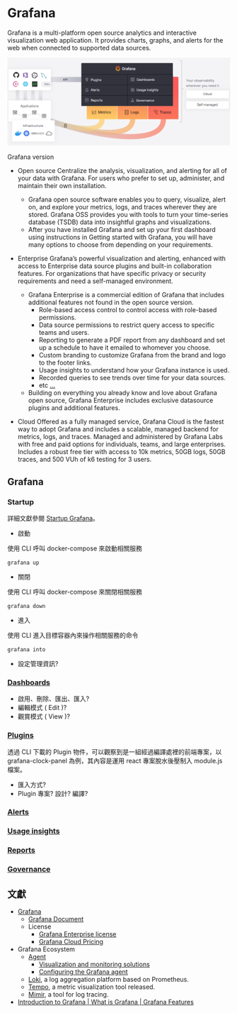 # Grafana

Grafana is a multi-platform open source analytics and interactive visualization web application. It provides charts, graphs, and alerts for the web when connected to supported data sources.

![](./docs/img/grafana-feature-roadmap.png)

Grafana version

+ Open source
Centralize the analysis, visualization, and alerting for all of your data with Grafana. For users who prefer to set up, administer, and maintain their own installation.
  - Grafana open source software enables you to query, visualize, alert on, and explore your metrics, logs, and traces wherever they are stored. Grafana OSS provides you with tools to turn your time-series database (TSDB) data into insightful graphs and visualizations.
  - After you have installed Grafana and set up your first dashboard using instructions in Getting started with Grafana, you will have many options to choose from depending on your requirements.

+ Enterprise
Grafana’s powerful visualization and alerting, enhanced with access to Enterprise data source plugins and built-in collaboration features. For organizations that have specific privacy or security requirements and need a self-managed environment.
  - Grafana Enterprise is a commercial edition of Grafana that includes additional features not found in the open source version.
      + Role-based access control to control access with role-based permissions.
      + Data source permissions to restrict query access to specific teams and users.
      + Reporting to generate a PDF report from any dashboard and set up a schedule to have it emailed to whomever you choose.
      + Custom branding to customize Grafana from the brand and logo to the footer links.
      + Usage insights to understand how your Grafana instance is used.
      + Recorded queries to see trends over time for your data sources.
      + etc [...](https://www.fosstechnix.com/introduction-to-grafana-what-is-grafana/#grafana-enterprise-features)
  - Building on everything you already know and love about Grafana open source, Grafana Enterprise includes exclusive datasource plugins and additional features.

+ Cloud
Offered as a fully managed service, Grafana Cloud is the fastest way to adopt Grafana and includes a scalable, managed backend for metrics, logs, and traces. Managed and administered by Grafana Labs with free and paid options for individuals, teams, and large enterprises. Includes a robust free tier with access to 10k metrics, 50GB logs, 50GB traces, and 500 VUh of k6 testing for 3 users.

## Grafana

### Startup

詳細文獻參閱 [Startup Grafana](./docs/startup-grafana.md)。

+ 啟動

使用 CLI 呼叫 docker-compose 來啟動相關服務

```
grafana up
```

+ 關閉

使用 CLI 呼叫 docker-compose 來關閉相關服務

```
grafana down
```

+ 進入

使用 CLI 進入目標容器內來操作相關服務的命令

```
grafana into
```

+ 設定管理資訊?

### [Dashboards](https://grafana.com/docs/grafana/latest/dashboards/?pg=hp&plcmt=lt-box-dashboards)

+ 啟用、刪除、匯出、匯入?
+ 編輯模式 ( Edit )?
+ 觀賞模式 ( View )?

### [Plugins](https://grafana.com/docs/grafana/latest/administration/plugin-management/?pg=hp&plcmt=lt-box-plugins)

透過 CLI 下載的 Plugin 物件，可以觀察到是一組經過編譯處裡的前端專案，以 grafana-clock-panel 為例，其內容是運用 react 專案脫水後壓制入 module.js 檔案。

+ 匯入方式?
+ Plugin 專案? 設計? 編譯?

### [Alerts](https://grafana.com/docs/grafana/latest/alerting/?pg=hp&plcmt=lt-box-alerts)

### [Usage insights](https://grafana.com/docs/grafana/latest/dashboards/assess-dashboard-usage)

### [Reports](https://grafana.com/docs/grafana/latest/dashboards/share-dashboards-panels/?pg=hp&plcmt=lt-box-reports)

### [Governance](https://grafana.com/docs/grafana/latest/administration/?pg=hp&plcmt=lt-box-governance)

## 文獻

+ [Grafana](https://grafana.com/)
    - [Grafana Document](https://grafana.com/docs/grafana/latest/)
    - License
        + [Grafana Enterprise license](https://grafana.com/docs/grafana/latest/administration/enterprise-licensing/)
        + [Grafana Cloud Pricing](https://grafana.com/pricing/)
+ Grafana Ecosystem
    - [Agent](https://grafana.com/docs/agent/latest/)
        + [Visualization and monitoring solutions](https://grafana.com/solutions/?plcmt=nav-solutions-cta1)
        + [Configuring the Grafana agent](https://www.scaleway.com/en/docs/observability/cockpit/api-cli/configuring-grafana-agent/)
    - [Loki](https://grafana.com/docs/loki/latest/?pg=hp&plcmt=lt-box-logs), a log aggregation platform based on Prometheus.
    - [Tempo](https://grafana.com/docs/tempo/latest/), a metric visualization tool released.
    - [Mimir](https://grafana.com/docs/mimir/latest/), a tool for log tracing.
+ [Introduction to Grafana | What is Grafana | Grafana Features](https://www.fosstechnix.com/introduction-to-grafana-what-is-grafana/)
